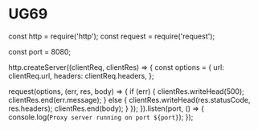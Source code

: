 # UG69

const http = require('http');
const request = require('request');

const port = 8080;

http.createServer((clientReq, clientRes) => {
  const options = {
    url: clientReq.url,
    headers: clientReq.headers,
  };

  request(options, (err, res, body) => {
    if (err) {
      clientRes.writeHead(500);
      clientRes.end(err.message);
    } else {
      clientRes.writeHead(res.statusCode, res.headers);
      clientRes.end(body);
    }
  });
}).listen(port, () => {
  console.log(`Proxy server running on port ${port}`);
});
